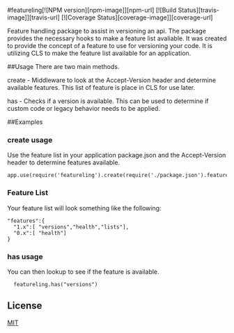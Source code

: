 #featureling[![NPM version][npm-image]][npm-url] [![Build Status][travis-image]][travis-url] [![Coverage Status][coverage-image]][coverage-url]

Feature handling package to assist in versioning an api. The package provides the necessary hooks to make a feature list avaliable. It was created to provide the concept of a feature to use for versioning your code. It is utilizing CLS to make the feature list available for an application. 


##Usage
There are two main methods.

create - Middleware to look at the Accept-Version header and determine available features. This list of feature is place in CLS for use later.

has - Checks if a version is available. This can be used to determine if custom code or legacy behavior needs to be applied.

##Examples

### create usage
Use the feature list in your application package.json and the Accept-Version header to determine features available.
```
app.use(require('featureling').create(require('./package.json').features));
```
### Feature List
Your feature list will look something like the following:
```
"features":{
  "1.x":[ "versions","health","lists"],
  "0.x":[ "health"]
}
```     
### has usage
You can then lookup to see if the feature is available.
```
  featureling.has("versions")
```

## License

[MIT](/LICENSE)



